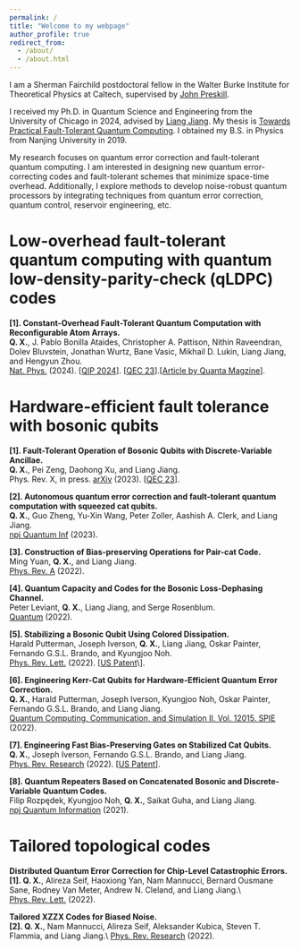 ```yaml
---
permalink: /
title: "Welcome to my webpage"
author_profile: true
redirect_from: 
  - /about/
  - /about.html
---
```


I am a Sherman Fairchild postdoctoral fellow in the Walter Burke Institute for Theoretical Physics at Caltech, supervised by [John Preskill](http://theory.caltech.edu/~preskill/).

I received my Ph.D. in Quantum Science and Engineering from the University of Chicago in 2024, advised by [Liang Jiang](https://pme.uchicago.edu/faculty/liang-jiang). My thesis is [Towards Practical Fault-Tolerant Quantum Computing](https://knowledge.uchicago.edu/record/12363?v=pdf). I obtained my B.S. in Physics from Nanjing University in 2019. 

My research focuses on quantum error correction and fault-tolerant quantum computing. I am interested in designing new quantum error-correcting codes and fault-tolerant schemes that minimize space-time overhead. Additionally, I explore methods to develop noise-robust quantum processors by integrating techniques from quantum error correction, quantum control, reservoir engineering, etc.

Low-overhead fault-tolerant quantum computing with quantum low-density-parity-check (qLDPC) codes
======

**[1]. Constant-Overhead Fault-Tolerant Quantum Computation with Reconfigurable Atom Arrays.**\
**Q. X.**, J. Pablo Bonilla Ataides, Christopher A. Pattison, Nithin Raveendran, Dolev Bluvstein, Jonathan Wurtz, Bane Vasic, Mikhail D. Lukin, Liang Jiang, and Hengyun Zhou.\
[Nat. Phys.](https://www.nature.com/articles/s41567-024-02479-z) (2024). \[[QIP 2024](https://www.youtube.com/watch?v=5tfj4ArAJa0)\]. \[[QEC 23](https://www.youtube.com/watch?v=rBuKW87xrag)\].\[[Article by Quanta Magzine](https://www.quantamagazine.org/new-codes-could-make-quantum-computing-10-times-more-efficient-20230825)\].


Hardware-efficient fault tolerance with bosonic qubits
======

**\[1\]. Fault-Tolerant Operation of Bosonic Qubits with Discrete-Variable Ancillae.**\
**Q. X.**, Pei Zeng, Daohong Xu, and Liang Jiang.\
Phys. Rev. X, in press. [arXiv](https://arxiv.org/abs/2310.20578) (2023). \[[QEC 23](https://www.youtube.com/watch?v=9ng8st0Yp_c)\].

**\[2\]. Autonomous quantum error correction and fault-tolerant quantum computation with squeezed cat
qubits.**\
**Q. X.**, Guo Zheng, Yu-Xin Wang, Peter Zoller, Aashish A. Clerk, and Liang Jiang.\
[npj Quantum Inf](https://www.nature.com/articles/s41534-023-00746-0#citeas) (2023). 


**\[3\]. Construction of Bias-preserving Operations for Pair-cat Code.**\
Ming Yuan, **Q. X.**, and Liang Jiang.\
[Phys. Rev. A](https://journals.aps.org/pra/abstract/10.1103/) (2022).


**\[4\]. Quantum Capacity and Codes for the Bosonic Loss-Dephasing Channel.**\
Peter Leviant, **Q. X.**, Liang Jiang, and Serge Rosenblum.\
[Quantum](https://quantum-journal.org/papers/q-2022-09-29-821/) (2022).


**\[5\]. Stabilizing a Bosonic Qubit Using Colored Dissipation.**\
Harald Putterman, Joseph Iverson, **Q. X.**, Liang Jiang, Oskar Painter, Fernando G.S.L. Brando, and Kyungjoo Noh.\
[Phys. Rev. Lett.](https://journals.aps.org/prl/abstract/10.1103/128.110502) (2022). \[[US Patent](https://patents.google.com/patent/US12001919B1/en)\\].


**\[6\]. Engineering Kerr-Cat Qubits for Hardware-Efficient Quantum Error Correction.**\
**Q. X.**,  Harald Putterman, Joseph Iverson, Kyungjoo Noh, Oskar Painter, Fernando G.S.L. Brando, and Liang Jiang.\
[Quantum Computing, Communication, and Simulation II. Vol. 12015. SPIE](https://www.spiedigitallibrary.org/conference-proceedings-of-spie/12015/120150B/Engineering-Kerr-cat-qubits-for-hardware-efficient-quantum-error-correction/10.1117/12.2614832.short) (2022). 


**\[7\]. Engineering Fast Bias-Preserving Gates on Stabilized Cat Qubits.**\
**Q. X.**, Joseph Iverson, Fernando G.S.L. Brando, and Liang Jiang.\
[Phys. Rev. Research](https://journals.aps.org/prresearch/abstract/10.1103/.4.013082) (2022). \[[US Patent](https://patents.google.com/patent/US20240119337A1/en)\].


**\[8\]. Quantum Repeaters Based on Concatenated Bosonic and Discrete-Variable Quantum Codes.**\
Filip Rozpędek, Kyungjoo Noh, **Q. X.**, Saikat Guha, and Liang Jiang.\
[npj Quantum Information](https://www.nature.com/articles/s41534-021-00438-7) (2021).


Tailored topological codes
======

**Distributed Quantum Error Correction for Chip-Level Catastrophic Errors.**\
**\[1\]. Q. X.**, Alireza Seif, Haoxiong Yan, Nam Mannucci, Bernard Ousmane Sane, Rodney Van Meter, Andrew N. Cleland, and Liang Jiang.\  
[Phys. Rev. Lett.](https://journals.aps.org/prl/abstract/10.1103/PhysRevLett.129.240502) (2022).


**Tailored XZZX Codes for Biased Noise.**\
**\[2\]. Q. X.**, Nam Mannucci, Alireza Seif, Aleksander Kubica, Steven T. Flammia, and Liang Jiang.\ [Phys. Rev. Research](https://journals.aps.org/prresearch/abstract/10.1103/5.013035) (2022).








